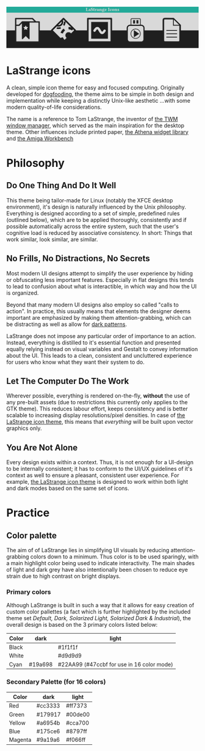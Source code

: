 ![LaStrange icon example]( banner.png )

# LaStrange icons

A clean, simple icon theme for easy and focused computing.
Originally developed for [dogfooding](https://en.wikipedia.org/wiki/Eating_your_own_dog_food), the theme aims to be simple in both design and implementation while keeping a distinctly Unix-like aesthetic ...with some modern quality-of-life considerations.

The name is a reference to Tom LaStrange, the inventor of [the TWM window manager](https://en.wikipedia.org/wiki/Twm), which served as the main inspiration for the desktop theme. Other influences include printed paper, [the Athena widget library](https://en.wikipedia.org/wiki/X_Athena_Widgets) and [the Amiga Workbench](https://en.wikipedia.org/wiki/Workbench_(AmigaOS))



# Philosophy

## Do One Thing And Do It Well

This theme being tailor-made for Linux (notably the XFCE desktop environment), it's design is naturally influenced by the Unix philosophy.
Everything is designed according to a set of simple, predefined rules (outlined below), which are to be applied thoroughly, consistently and if possible automatically across the entire system, such that the user's cognitive load is reduced by associative consistency. In short: Things that work similar, look similar, are similar.

## No Frills, No Distractions, No Secrets

Most modern UI designs attempt to simplify the user experience by hiding or obfuscating less important features. Especially in flat designs this tends to lead to confusion about what is interactible, in which way and how the UI is organized.

Beyond that many modern UI designs also employ so called "calls to action". In practice, this usually means that elements the designer deems important are emphasized by making them attention-grabbing, which can be distracting as well as allow for [dark patterns](https://en.wikipedia.org/wiki/Dark_pattern).

LaStrange does not impose any particular order of importance to an action. Instead, everything is distilled to it's essential function and presented equally relying instead on visual variables and Gestalt to convey information about the UI. This leads to a clean, consistent and uncluttered experience for users who know what they want their system to do.

## Let The Computer Do The Work

Wherever possible, everything is rendered on-the-fly, **without** the use of any pre-built assets (due to restrictions this currently only applies to the GTK theme). This reduces labour effort, keeps consistency and is better scalable to increasing display resolutions/pixel densities. In case of [the LaStrange icon theme](https://github.com/zibonbadi/lastrange-icons/), this means that *everything* will be built upon vector graphics only.

## You Are Not Alone

Every design exists within a context. Thus, it is not enough for a UI-design to be internally consistent; it has to conform to the UI/UX guidelines of it's context as well to ensure a pleasant, consistent user experience.
For example, [the LaStrange icon theme](https://github.com/zibonbadi/lastrange-icons/) is designed to work within both light and dark modes based on the same set of icons.

# Practice

## Color palette

The aim of of LaStrange lies in simplifying UI visuals by reducing attention-grabbing colors down to a minimum. Thus color is to be used sparingly, with a main highlight color being used to indicate interactivity.
The main shades of light and dark grey have also intentionally been chosen to reduce eye strain due to high contrast on bright displays.

### Primary colors

Although LaStrange is built in such a way that it allows for easy creation of custom color pallettes (a fact which is further highlighted by the included theme set *Default, Dark, Solarized Light, Solarized Dark & Industrial*), the overall design is based on the 3 primary colors listed below:


| Color | dark | light |
|--|--|--|
| Black | |	#1f1f1f	|
| White | |	#d9d9d9	|
| Cyan	|	#19a698 |	#22AA99 (#47ccbf for use in 16 color mode)	|

### Secondary Palette (for 16 colors)

| Color | dark | light |
|--|--|--|
| Red |	#cc3333 |	#ff7373
| Green |	#179917 |	#00de00
| Yellow |	#a6954b |	#cca700
| Blue |	#175ce6 |	#8797ff
| Magenta |	#9a19a6 |	#f066ff

